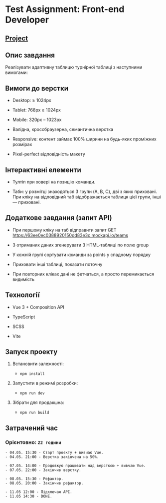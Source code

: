 # Test Assignment: Front-end Developer

## [Project](https://galers.github.io/sport_ua/)

## Опис завдання

Реалізувати адаптивну таблицю турнірної таблиці з наступними вимогами:
## Вимоги до верстки

- Desktop: ≥ 1024px
- Tablet: 768px ≥ 1024px
- Mobile: 320px – 1023px

- Валідна, кроссбраузерна, семантична верстка

- Responsive: контент займає 100% ширини на будь-яких проміжних розмірах

- Pixel-perfect відповідність макету

## Інтерактивні елементи

- Тултіп при ховері на позицію команди.

- Таби: у розмітці знаходяться 3 групи (A, B, C), дві з яких приховані. При
  кліку на відповідний таб відображається таблиця цієї групи, інші — приховані.

## Додаткове завдання (запит API)

- При першому кліку на таб відправити запит GET
  https://63ee0ec0388920150dd83e3c.mockapi.io/teams

- З отриманих даних згенерувати 3 HTML‑таблиці по полю group

- У кожній групі сортувати команди за points у спадному порядку

- Приховати інші таблиці, показати поточну

- При повторних кліках дані не фетчаться, а просто перемикається видимість

## Технології

- Vue 3 + Composition API

- TypeScript

- SCSS

- Vite

## Запуск проекту

1. Встановити залежності:

   - `npm install`

2. Запустити в режимі розробки:

   - `npm run dev`

3. Зібрати для продакшна:

   - `npm run build`

## Затрачений час

### Орієнтовно: `22 години`

    - 04.05. 15:30 - Старт проєкту + вивчаю Vue.
    - 04.05. 21:00 - Верстка закінчена на 50%.

    - 07.05. 14:00 - Продовжую працювати над версткою + вивчаю Vue.
    - 07.05. 22:00 - Закінчив верстку.

    - 08.05. 15:30 - Рефактор.
    - 08.05. 20:00 - Закінчив рефактор.

    - 11.05 12:00 - Підключаю API.
    - 11.05 14:30 - DONE.
